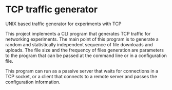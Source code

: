# TCP traffic generator
UNIX based traffic generator for experiments with TCP

This project implements a CLI program that generates TCP traffic for networking experiments.
The main point of this program is to generate a random and statistically independent sequence of file downloads and uploads.
The file size and the frequency of files generation are parameters to the program that can be passed at the command line or in a configuration file.

This program can run as a passive server that waits for connections in a TCP socket, or a client that connects to a remote server and passes the configuration information.